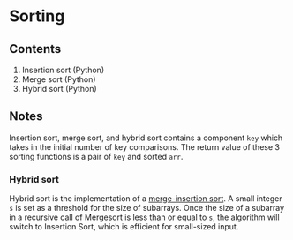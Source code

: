 # Sorting
## Contents
1. Insertion sort (Python)
2. Merge sort (Python)
3. Hybrid sort (Python)

## Notes
Insertion sort, merge sort, and hybrid sort contains a component `key` which takes in the initial number of key comparisons. The return value of these 3 sorting functions is a pair of `key` and sorted `arr`.

### Hybrid sort
Hybrid sort is the implementation of a [merge-insertion sort](https://en.wikipedia.org/wiki/Merge-insertion_sort). A small integer `s` is set as a threshold for the size of subarrays. Once the size of a subarray in a recursive call of Mergesort is less than or equal to `s`, the algorithm will switch to Insertion Sort, which is efficient for small-sized input.

